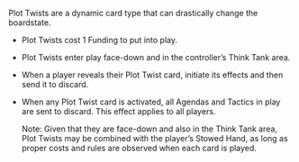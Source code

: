 Plot Twists are a dynamic card type that can drastically change the boardstate.

 - Plot Twists cost 1 Funding to put into play. 
 - Plot Twists enter play face-down and in the controller’s Think Tank area.

 - When a player reveals their Plot Twist card, initiate its effects and then send it to discard. 

 - When any Plot Twist card is activated, all Agendas and Tactics in play are sent to discard. This effect applies to all players.


   Note: Given that they are face-down and also in the Think Tank area, Plot Twists may be combined with the player’s Stowed Hand, as long as proper costs and rules are observed when each card is played.